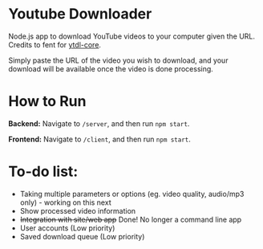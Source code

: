 # Youtube Downloader
Node.js app to download YouTube videos to your computer given the URL. Credits to fent for [ytdl-core](https://github.com/fent/node-ytdl-core).

Simply paste the URL of the video you wish to download, and your download will be available once the video is done processing.

# How to Run

**Backend:** Navigate to `/server`, and then run `npm start`.

**Frontend:** Navigate to `/client`, and then run `npm start`.


# To-do list:

- Taking multiple parameters or options (eg. video quality, audio/mp3 only) - working on this next
- Show processed video information
- ~~Integration with site/web app~~ Done! No longer a command line app
- User accounts (Low priority)
- Saved download queue (Low priority)
